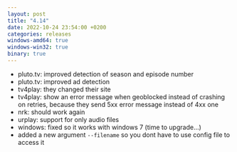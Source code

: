 ```yaml
---
layout: post
title: "4.14"
date: 2022-10-24 23:54:00 +0200
categories: releases
windows-amd64: true
windows-win32: true
binary: true
---
```


* pluto.tv: improved detection of season and episode number
* pluto.tv: improved ad detection
* tv4play: they changed their site
* tv4play: show an error message when geoblocked instead of crashing on retries, because they send 5xx error message instead of 4xx one
* nrk: should work again
* urplay: support for only audio files
* windows: fixed so it works with windows 7 (time to upgrade...)
* added a new argument `--filename` so you dont have to use config file to access it
